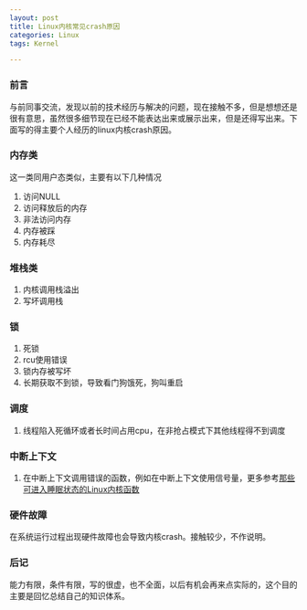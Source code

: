 ```yaml
---
layout: post
title: Linux内核常见crash原因
categories: Linux
tags: Kernel

---
```



### 前言

与前同事交流，发现以前的技术经历与解决的问题，现在接触不多，但是想想还是很有意思，虽然很多细节现在已经不能表达出来或展示出来，但是还得写出来。下面写的得主要个人经历的linux内核crash原因。


### 内存类 
这一类同用户态类似，主要有以下几种情况
1. 访问NULL
2. 访问释放后的内存
3. 非法访问内存
4. 内存被踩
5. 内存耗尽

### 堆栈类
1. 内核调用栈溢出  
2. 写坏调用栈


### 锁
1. 死锁 
2. rcu使用错误
3. 锁内存被写坏 
4. 长期获取不到锁，导致看门狗饿死，狗叫重启 

### 调度 
1. 线程陷入死循环或者长时间占用cpu，在非抢占模式下其他线程得不到调度 

### 中断上下文 
1. 在中断上下文调用错误的函数，例如在中断上下文使用信号量，更多参考[那些可进入睡眠状态的Linux内核函数](http://myself659.github.io/linux-may-sleep-function/) 


### 硬件故障
在系统运行过程出现硬件故障也会导致内核crash。接触较少，不作说明。 


### 后记
能力有限，条件有限，写的很虚，也不全面，以后有机会再来点实际的，这个目的主要是回忆总结自己的知识体系。
